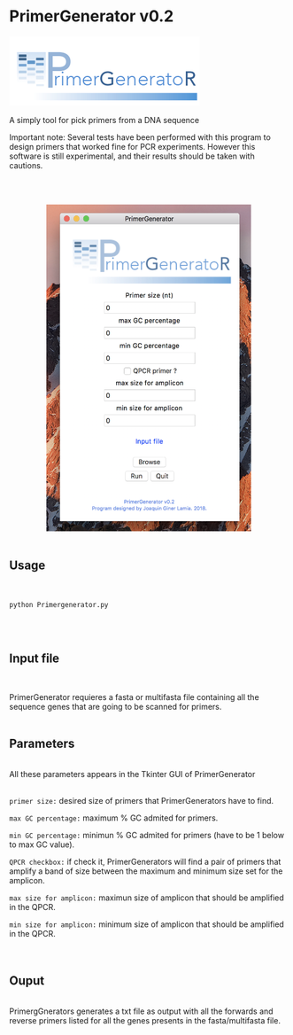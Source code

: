 # PrimerGenerator v0.2
![alt text](https://github.com/ginerorama/PrimerGenerator/blob/master/Primer.gif)

A simply tool for pick primers from a DNA sequence 

Important note: Several tests have been performed with this program to design 
primers that worked fine for PCR experiments. However this software is still experimental, 
and their results should be taken with cautions. 

<br />
<br />
<p align="center">
<img src="https://github.com/ginerorama/PrimerGenerator/blob/master/pic1.png" width="370" height="590">
<br />
<br />

## Usage
<br />

`python Primergenerator.py`

<br /><br />


## Input file
<br />


PrimerGenerator requieres a fasta or multifasta file containing all the sequence genes that are going to be scanned for primers. 
<br /><br />


## Parameters
<br />
All these parameters appears in the Tkinter GUI of PrimerGenerator
<br /><br />

`primer size:` desired size of primers that PrimerGenerators have to find.

`max GC percentage:` maximum % GC admited for primers. 

`min GC percentage:` minimun % GC admited for primers (have to be 1 below to max GC value). 

`QPCR checkbox:` if check it, PrimerGenerators will find a pair of primers that amplify a band of size
				between the maximum and minimum size set for the amplicon.  
				

`max size for amplicon:` maximun size of amplicon that should be amplified in the QPCR. 

`min size for amplicon:` minimum size of amplicon that should be amplified in the QPCR. 	
<br /><br />


## Ouput

<br />
PrimergGnerators generates a txt file as output with all the forwards and reverse primers listed for all
the genes presents in the fasta/multifasta file. 
<br />
<br />
